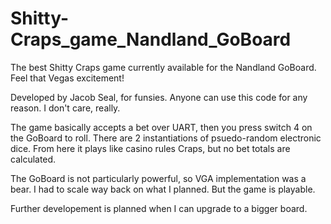 # Shitty-Craps_game_Nandland_GoBoard
 The best Shitty Craps game currently available for the Nandland GoBoard. Feel that Vegas excitement!
 
 
 Developed by Jacob Seal, for funsies. 
 Anyone can use this code for any reason. I don't care, really. 
 
 The game basically accepts a bet over UART, then you press switch 4 on the GoBoard to roll. There are 2 instantiations of psuedo-random electronic dice. From here it    plays like casino rules Craps, but no bet totals are calculated. 
 
 The GoBoard is not particularly powerful, so VGA implementation was a bear. I had to scale way back on what I planned. But the game is playable. 
 
 Further developement is planned when I can upgrade to a bigger board. 
